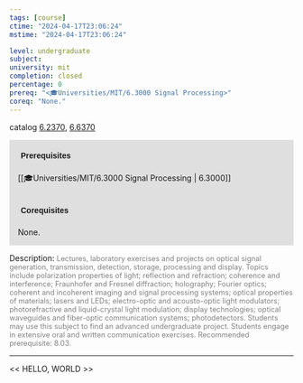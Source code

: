 ```yaml
---
tags: [course]
ctime: "2024-04-17T23:06:24"
mstime: "2024-04-17T23:06:24"

level: undergraduate
subject: 
university: mit
completion: closed
percentage: 0
prereq: "<🎓Universities/MIT/6.3000 Signal Processing>"
coreq: "None."
---
```


catalog [6.2370](http://student.mit.edu/catalog/m6b.html#6.2370), [6.6370](http://student.mit.edu/catalog/m6b.html#6.6370)

<span style="display: block; padding: 15px; background-color: rgb(100, 100, 100, 0.2);"><font id="m_prereq3363_0" style="display: block; font-family: Arial, sans-serif; font-weight: bold; padding: 5px">Prerequisites</font><br><span id="prereq3363_0">[[🎓Universities/MIT/6.3000 Signal Processing | 6.3000]]</span></span>
<span style="display: block; padding: 15px; background-color: rgb(100, 100, 100, 0.2);"><font id="m_coreq3363_0" style="display: block; font-family: Arial, sans-serif; font-weight: bold; padding: 5px">Corequisites</font><br><span id="coreq3363_0">None.</span></span>

<font style="">Description:</font>
<font style="color: grey; font-size: 0.8rem;">Lectures, laboratory exercises and projects on optical signal generation, transmission, detection, storage, processing and display. Topics include polarization properties of light; reflection and refraction; coherence and interference; Fraunhofer and Fresnel diffraction; holography; Fourier optics; coherent and incoherent imaging and signal processing systems; optical properties of materials; lasers and LEDs; electro-optic and acousto-optic light modulators; photorefractive and liquid-crystal light modulation; display technologies; optical waveguides and fiber-optic communication systems; photodetectors. Students may use this subject to find an advanced undergraduate project. Students engage in extensive oral and written communication exercises. Recommended prerequisite: 8.03.</font>



---

<< HELLO, WORLD >>
